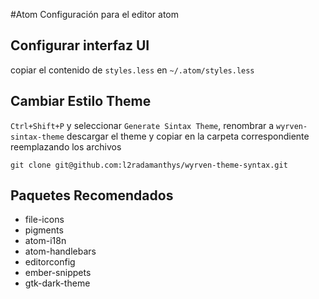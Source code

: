 #Atom
Configuración para el editor atom

## Configurar interfaz UI

copiar el contenido de `styles.less` en `~/.atom/styles.less`

## Cambiar Estilo Theme

`Ctrl+Shift+P` y seleccionar `Generate Sintax Theme`, renombrar a `wyrven-sintax-theme` descargar el theme y copiar en la carpeta correspondiente reemplazando los archivos

    git clone git@github.com:l2radamanthys/wyrven-theme-syntax.git
    

## Paquetes Recomendados

* file-icons
* pigments
* atom-i18n
* atom-handlebars
* editorconfig
* ember-snippets
* gtk-dark-theme